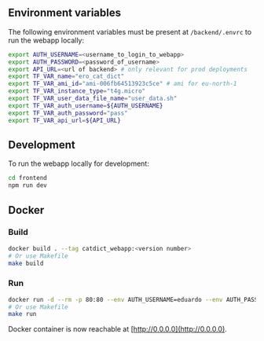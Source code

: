 ## Environment variables

The following environment variables must be present at `/backend/.envrc` to run the webapp locally:

```bash
export AUTH_USERNAME=<username_to_login_to_webapp>
export AUTH_PASSWORD=<password_of_username>
export API_URL=<url of backend> # only relevant for prod deployments
export TF_VAR_name="ero_cat_dict"
export TF_VAR_ami_id="ami-006fb64513923c5ce" # ami for eu-north-1
export TF_VAR_instance_type="t4g.micro"
export TF_VAR_user_data_file_name="user_data.sh"
export TF_VAR_auth_username=${AUTH_USERNAME}
export TF_VAR_auth_password="pass"
export TF_VAR_api_url=${API_URL}
```

## Development

To run the webapp locally for development:

```bash
cd frontend
npm run dev
```

## Docker

### Build

```bash
docker build . --tag catdict_webapp:<version number>
# Or use Makefile
make build
```

### Run

```bash
docker run -d --rm -p 80:80 --env AUTH_USERNAME=eduardo --env AUTH_PASSWORD=<password> --env API_URL="http://0.0.0.0" catdict_webapp
# Or use Makefile
make run
```

Docker container is now reachable at [http://0.0.0.0](http://0.0.0.0).
